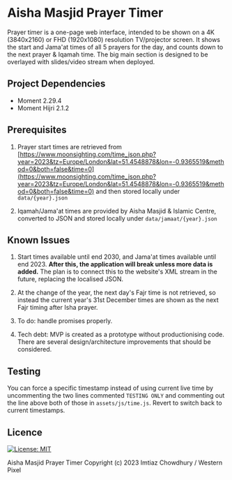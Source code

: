 # Aisha Masjid Prayer Timer

Prayer timer is a one-page web interface, intended to be shown on a 4K (3840x2160) or FHD (1920x1080) resolution TV/projector screen. It shows the start and Jama'at times of all 5 prayers for the day, and counts down to the next prayer & Iqamah time. The big main section is designed to be overlayed with slides/video stream when deployed.

## Project Dependencies

- Moment 2.29.4
- Moment Hijri 2.1.2

## Prerequisites

1. Prayer start times are retrieved from [https://www.moonsighting.com/time_json.php?year=2023&tz=Europe/London&lat=51.4548878&lon=-0.9365519&method=0&both=false&time=0](https://www.moonsighting.com/time_json.php?year=2023&tz=Europe/London&lat=51.4548878&lon=-0.9365519&method=0&both=false&time=0) and then stored locally under `data/{year}.json`

2. Iqamah/Jama'at times are provided by Aisha Masjid & Islamic Centre, converted to JSON and stored locally under `data/jamaat/{year}.json`

## Known Issues

1. Start times available until end 2030, and Jama'at times available until end 2023. **After this, the application will break unless more data is added.** The plan is to connect this to the website's XML stream in the future, replacing the localised JSON.

2. At the change of the year, the next day's Fajr time is not retrieved, so instead the current year's 31st December times are shown as the next Fajr timing after Isha prayer.

3. To do: handle promises properly.

4. Tech debt: MVP is created as a prototype without productionising code. There are several design/architecture improvements that should be considered.

## Testing

You can force a specific timestamp instead of using current live time by uncommenting the two lines commented `TESTING ONLY` and commenting out the line above both of those in `assets/js/time.js`. Revert to switch back to current timestamps.

## Licence

[![License: MIT](https://img.shields.io/badge/License-MIT-yellow.svg)](https://opensource.org/licenses/MIT)

Aisha Masjid Prayer Timer
Copyright (c) 2023 Imtiaz Chowdhury / Western Pixel